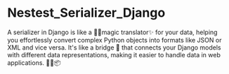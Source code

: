 # Nestest_Serializer_Django
A serializer in Django is like a 🧙‍♂️magic translator✨ for your data, helping you effortlessly convert complex Python objects into formats like JSON or XML and vice versa. It's like a bridge 🌉 that connects your Django models with different data representations, making it easier to handle data in web applications. 🐍🔄📦
